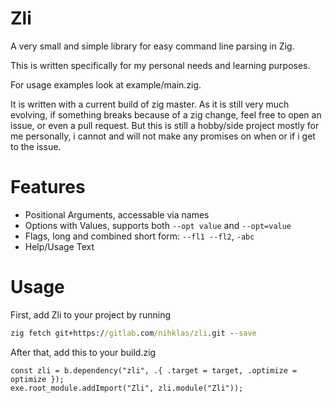 # Zli

A very small and simple library for easy command line parsing in Zig.

This is written specifically for my personal needs and learning purposes.

For usage examples look at example/main.zig.

It is written with a current build of zig master. As it is still very much evolving, if something breaks because of a zig change,
feel free to open an issue, or even a pull request. But this is still a hobby/side project mostly for me personally, i cannot and
will not make any promises on when or if i get to the issue.

# Features

- Positional Arguments, accessable via names
- Options with Values, supports both `--opt value` and `--opt=value`
- Flags, long and combined short form: `--fl1 --fl2`, `-abc`
- Help/Usage Text

# Usage

First, add Zli to your project by running
```cmd
zig fetch git+https://gitlab.com/nihklas/zli.git --save
```

After that, add this to your build.zig
```zig
const zli = b.dependency("zli", .{ .target = target, .optimize = optimize });
exe.root_module.addImport("Zli", zli.module("Zli"));
```
